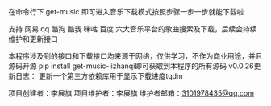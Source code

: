 在命令行下
get-music
即可进入音乐下载模式按照步骤一步一步就能下载啦

支持 网易 qq 酷狗 酷我 咪咕 百度 六大音乐平台的歌曲搜索及下载，后续会持续维护和更新接口

本程序涉及到的接口和下载接口均来源于网络，仅供学习，不作为商业用途，并且源码开源 pip install get-music-lizhanqi即可获取到本程序的所有源码
v0.0.26更新日志：
更新一个第三方依赖库用于显示下载进度tqdm



项目创建者：李展旗
项目维护者：李展旗
维护者邮箱：3101978435@qq.com